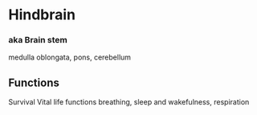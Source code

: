 # Hindbrain 
### aka Brain stem

medulla oblongata, pons, cerebellum 

## Functions
Survival 
Vital life functions
breathing, sleep and wakefulness, respiration

